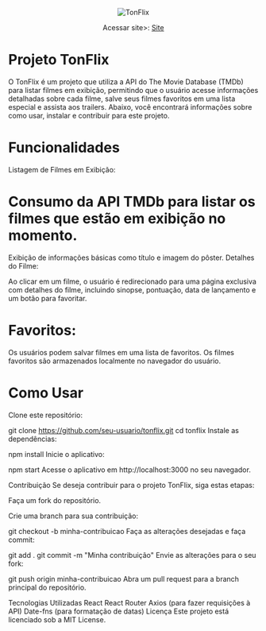 <p align="center">
  <img src="https://i.ibb.co/GCgCHkk/Screenshot-7.png" alt="TonFlix" />
</p>
<p align="center">Acessar site>: <a href="https://tonflixproject.netlify.app/">Site</a></p>

# Projeto TonFlix
O TonFlix é um projeto que utiliza a API do The Movie Database (TMDb) para listar filmes em exibição, permitindo que o usuário acesse informações detalhadas sobre cada filme, salve seus filmes favoritos em uma lista especial e assista aos trailers. Abaixo, você encontrará informações sobre como usar, instalar e contribuir para este projeto.

# Funcionalidades
Listagem de Filmes em Exibição:

# Consumo da API TMDb para listar os filmes que estão em exibição no momento.
Exibição de informações básicas como título e imagem do pôster.
Detalhes do Filme:

Ao clicar em um filme, o usuário é redirecionado para uma página exclusiva com detalhes do filme, incluindo sinopse, pontuação, data de lançamento e um botão para favoritar.
# Favoritos:

Os usuários podem salvar filmes em uma lista de favoritos.
Os filmes favoritos são armazenados localmente no navegador do usuário.
# Como Usar

Clone este repositório:



git clone https://github.com/seu-usuario/tonflix.git
cd tonflix
Instale as dependências:



npm install
Inicie o aplicativo:


npm start
Acesse o aplicativo em http://localhost:3000 no seu navegador.

Contribuição
Se deseja contribuir para o projeto TonFlix, siga estas etapas:

Faça um fork do repositório.

Crie uma branch para sua contribuição:



git checkout -b minha-contribuicao
Faça as alterações desejadas e faça commit:



git add .
git commit -m "Minha contribuição"
Envie as alterações para o seu fork:



git push origin minha-contribuicao
Abra um pull request para a branch principal do repositório.

Tecnologias Utilizadas
React
React Router
Axios (para fazer requisições à API)
Date-fns (para formatação de datas)
Licença
Este projeto está licenciado sob a MIT License.
